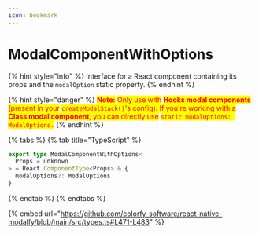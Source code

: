 ```yaml
---
icon: bookmark
---
```


# ModalComponentWithOptions

{% hint style="info" %}
Interface for a React component containing its props and the `modalOption` static property.
{% endhint %}

{% hint style="danger" %}
<mark style="color:red;">**Note:**</mark> <mark style="color:red;"></mark><mark style="color:red;">Only use with</mark> <mark style="color:red;"></mark><mark style="color:red;">**Hooks modal components**</mark> <mark style="color:red;"></mark><mark style="color:red;">(present in your</mark> <mark style="color:red;"></mark><mark style="color:red;">`createModalStack()`</mark><mark style="color:red;">'s config). If you're working with a</mark> <mark style="color:red;"></mark><mark style="color:red;">**Class modal component**</mark><mark style="color:red;">, you can directly use</mark> <mark style="color:red;"></mark><mark style="color:red;">`static modalOptions: ModalOptions.`</mark>
{% endhint %}

{% tabs %}
{% tab title="TypeScript" %}
```typescript
export type ModalComponentWithOptions<
  Props = unknown
> = React.ComponentType<Props> & {
  modalOptions?: ModalOptions
}
```
{% endtab %}
{% endtabs %}

{% embed url="https://github.com/colorfy-software/react-native-modalfy/blob/main/src/types.ts#L471-L483" %}
